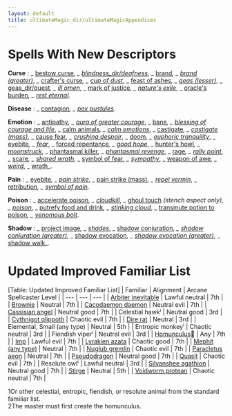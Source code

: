 ```yaml
---
layout: default
title: ultimateMagic_dir/ultimateMagicAppendices
---
```

# Spells With New Descriptors

**Curse** : _ [bestow curse](../spells_dir/bestowCurse#_bestow-curse)_, _ [blindness_dir/deafness](../spells_dir/blindnessDeafness#_blindness-deafness)_, _ [brand](../advanced_dir/spells_dir/brand#_brand)_, _ [brand (greater)](../advanced_dir/spells_dir/brand#_brand,-greater)_, _ [crafter's curse](../advanced_dir/spells_dir/crafterSCurse#_crafter's-curse)_, _ [cup of dust](../advanced_dir/spells_dir/cupOfDust#_cup-of-dust)_, _ [feast of ashes](../advanced_dir/spells_dir/feastOfAshes#_feast-of-ashes)_, _ [geas (lesser)](../spells_dir/geasQuest#_geas-lesser)_, _ [geas_dir/quest](../spells_dir/geasQuest#_geas-quest)_, _ [ill omen](../advanced_dir/spells_dir/illOmen#_ill-omen)_, _ [mark of justice](../spells_dir/markOfJustice#_mark-of-justice)_, _ [nature's exile](../advanced_dir/spells_dir/natureSExile#_nature's-exile)_, _ [oracle's burden](../advanced_dir/spells_dir/oracleSBurden#_oracle's-burden)_, _ [rest eternal](../advanced_dir/spells_dir/restEternal#_rest-eternal)_.

**Disease** : _ [contagion](../spells_dir/contagion#_contagion)_, _ [pox pustules](../advanced_dir/spells_dir/poxPustules#_pox-pustules)_.

**Emotion** : _ [antipathy](../spells_dir/antipathy#_antipathy)_, _ [aura of greater courage](../advanced_dir/spells_dir/auraOfGreaterCourage#_aura-of-greater-courage)_, _ [bane](../magicItems_dir/weapons#_weapons-bane)_, _ [blessing of courage and life](../advanced_dir/spells_dir/blessingOfCourageAndLife#_blessing-of-courage-and-life)_, _ [calm animals](../spells_dir/calmAnimals#_calm-animals)_, _ [calm emotions](../spells_dir/calmEmotions#_calm-emotions)_, _ [castigate](../advanced_dir/spells_dir/castigate#_castigate)_, _ [castigate (mass)](../advanced_dir/spells_dir/castigate#_castigate,-mass)_, _ [cause fear](../spells_dir/causeFear#_cause-fear)_, _ [crushing despair](../spells_dir/crushingDespair#_crushing-despair)_, _ [doom](../spells_dir/doom#_doom)_, _ [euphoric tranquility](../advanced_dir/spells_dir/euphoricTranquility#_euphoric-tranquility)_, _ [eyebite](../spells_dir/eyebite#_eyebite)_, _ [fear](../spells_dir/fear#_fear)_, _ [forced repentance](../advanced_dir/spells_dir/forcedRepentance#_forced-repentance)_, _ [good hope](../spells_dir/goodHope#_good-hope)_, _ [hunter's howl](../advanced_dir/spells_dir/hunterSHowl#_hunter's-howl)_, _ [moonstruck](../advanced_dir/spells_dir/moonstruck#_moonstruck)_, _ [phantasmal killer](../spells_dir/phantasmalKiller#_phantasmal-killer)_, _ [phantasmal revenge](../advanced_dir/spells_dir/phantasmalRevenge#_phantasmal-revenge)_, _ [rage](../spells_dir/rage#_rage)_, _ [rally point](../advanced_dir/spells_dir/rallyPoint#_rally-point-)_, _ [scare](../spells_dir/scare#_scare)_, _ [shared wrath](../advanced_dir/spells_dir/sharedWrath#_shared-wrath)_, _ [symbol of fear](../spells_dir/symbolOfFear#_symbol-of-fear)_, _ [sympathy](../spells_dir/sympathy#_sympathy)_, _ [weapon of awe](../advanced_dir/spells_dir/weaponOfAwe#_weapon-of-awe)_, _ [weird](../spells_dir/weird#_weird)_, _ [wrath](../advanced_dir/spells_dir/wrath#_wrath)_.

**Pain** : _ [eyebite](../spells_dir/eyebite#_eyebite)_, _ [pain strike](../advanced_dir/spells_dir/painStrike#_pain-strike)_, _ [pain strike (mass)](../advanced_dir/spells_dir/painStrike#_pain-strike,-mass)_, _ [repel vermin](../spells_dir/repelVermin#_repel-vermin)_, _ [retribution](../advanced_dir/spells_dir/retribution#_retribution)_, _ [symbol of pain](../spells_dir/symbolOfPain#_symbol-of-pain)_.

**Poison** : _ [accelerate poison](../advanced_dir/spells_dir/acceleratePoison#_accelerate-poison)_, _ [cloudkill](../spells_dir/cloudkill#_cloudkill)_, _ [ghoul touch](../spells_dir/ghoulTouch#_ghoul-touch) _(stench aspect only), _ [poison](../spells_dir/poison#_poison)_, _ [putrefy food and drink](../advanced_dir/spells_dir/putrefyFoodAndDrink#_putrefy-food-and-drink)_, _ [stinking cloud](../spells_dir/stinkingCloud#_stinking-cloud)_, _ [transmute potion to poison](../advanced_dir/spells_dir/transmutePotionToPoison#_transmute-potion-to-poison)_, _ [venomous bolt](../advanced_dir/spells_dir/venomousBolt#_venomous-bolt)_.

**Shadow** : _ [project image](../spells_dir/projectImage#_project-image)_, _ [shades](../spells_dir/shades#_shades)_, _ [shadow conjuration](../spells_dir/shadowConjuration#_shadow-conjuration)_, _ [shadow conjuration (greater)](../spells_dir/shadowConjuration#_shadow-conjuration-greater)_, _ [shadow evocation](../spells_dir/shadowEvocation#_shadow-evocation)_, _ [shadow evocation (greater)](../spells_dir/shadowEvocation#_shadow-evocation-greater)_, _ [shadow walk](../spells_dir/shadowWalk#_shadow-walk)_.

# Updated Improved Familiar List

[Table: Updated Improved Familiar List]
| Familiar | Alignment | Arcane Spellcaster Level |
| --- | --- | --- |
| [Arbiter inevitable](../additionalMonsters_dir/inevitable#_inevitable,-arbiter) | Lawful neutral | 7th |
| [Brownie](../additionalMonsters_dir/brownie#_brownie) | Neutral | 7th |
| [Cacodaemon daemon](../additionalMonsters_dir/daemon#_daemon,-cacodaemon) | Neutral evil | 7th |
| [Cassisian angel](../additionalMonsters_dir/angel#_angel,-cassisian) | Neutral good | 7th |
| Celestial hawkⁱ | Neutral good | 3rd |
| [Cythnigot qlippoth](../additionalMonsters_dir/qlippoth#_qlippoth,-cythnigot) | Chaotic evil | 7th |
| [Dire rat](../monsters_dir/rat#_rat-dire) | Neutral | 3rd |
| Elemental, Small (any type) | Neutral | 5th |
| Entropic monkeyⁱ | Chaotic neutral | 3rd |
| Fiendish viperⁱ | Neutral evil | 3rd |
| [Homunculus](../monsters_dir/homunculus#_homunculus)⁲ | Any | 7th |
| [Imp](../monsters_dir/devil#_devil-imp) | Lawful evil | 7th |
| [Lyrakien azata](../additionalMonsters_dir/azata#_azata,-lyrakien) | Chaotic good | 7th |
| [Mephit (any type)](../monsters_dir/mephit#_mephit) | Neutral | 7th |
| [Nuglub gremlin](../additionalMonsters_dir/gremlin#_gremlin,-nuglub) | Chaotic evil | 7th |
| [Paracletus aeon](../additionalMonsters_dir/aeon#_aeon,-paracletus) | Neutral | 7th |
| [Pseudodragon](../monsters_dir/pseudodragon#_pseudodragon) | Neutral good | 7th |
| [Quasit](../monsters_dir/demon#_demon-quasit) | Chaotic evil | 7th |
| Resolute owlⁱ | Lawful neutral | 3rd |
| [Silvanshee agathion](../additionalMonsters_dir/agathion#_agathion,-silvanshee) | Neutral good | 7th |
| [Stirge](../monsters_dir/stirge#_stirge) | Neutral | 5th |
| [Voidworm protean](../additionalMonsters_dir/protean#_protean,-voidworm) | Chaotic neutral | 7th |

 
 
1Or other celestial, entropic, fiendish, or resolute animal from the standard familiar list.  
2The master must first create the homunculus.

  
  

